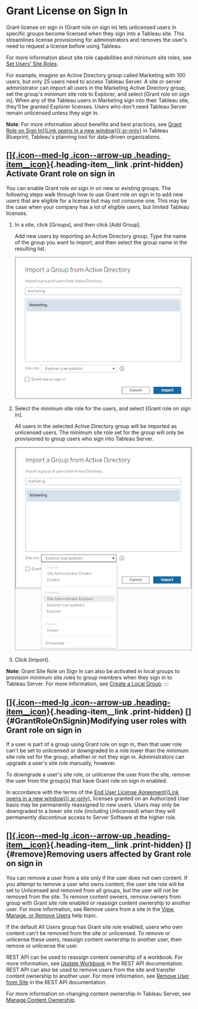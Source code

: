 

Grant License on Sign In
========================
Grant license on sign in (Grant role on sign in) lets unlicensed users
in specific groups become licensed when they sign into a Tableau site.
This streamlines license provisioning for administrators and removes the
user's need to request a license before using Tableau.

For more information about site role capabilities and minimum site
roles, see [Set Users' Site
Roles](https://help.tableau.com/current/server/en-us/users_site_roles.htm).

For example, imagine an Active Directory group called Marketing with 100
users, but only 25 users need to access Tableau Server. A site or server
administrator can import all users in the Marketing Active Directory
group, set the group\'s minimum site role to Explorer, and select [Grant
role on sign in]. When any of the Tableau users in Marketing
sign into their Tableau site, they\'ll be granted Explorer licenses.
Users who don\'t need Tableau Server remain unlicensed unless they sign
in.

**Note**: For more information about benefits and best practices, see
[Grant Role on Sign In[(Link opens in a new
window)]{.sr-only}](https://help.tableau.com/current/blueprint/en-us/bp_license_management.htm#grant-role-on-sign-in)
in Tableau Blueprint, Tableau\'s planning tool for data-driven
organizations.

<div>

[[]{.icon--med-lg .icon--arrow-up .heading-item__icon}](https://help.tableau.com/current/server/en-us/grant_role.htm#){.heading-item__link .print-hidden} Activate Grant role on sign in
----------------------------------------------------------------------------------------------------------------------------------------------------------------------------------------

</div>

You can enable Grant role on sign in on new or existing groups. The
following steps walk through how to use Grant role on sign in to add new
users that are eligible for a license but may not consume one. This may
be the case when your company has a lot of eligible users, but limited
Tableau licenses.


1.  In a site, click [Groups], and then click [Add
    Group].

    Add new users by importing an Active Directory group. Type the name
    of the group you want to import, and then select the group name in
    the resulting list.

    ![](./images/import_AD_group1.png)

2.  Select the minimum site role for the users, and select [Grant role
    on sign in].

    All users in the selected Active Directory group will be imported as
    unlicensed users. The minimum site role set for the group will only
    be provisioned to group users who sign into Tableau Server.

    ![](./images/import_AD_group2.png)

3.  Click [Import].

**Note:** Grant Site Role on Sign In can also be activated in local
groups to provision minimum site roles to group members when they sign
in to Tableau Server. For more information, see [Create a Local
Group](https://help.tableau.com/current/server/en-us/groups_create_local.htm).
:::

<div>

[[]{.icon--med-lg .icon--arrow-up .heading-item__icon}](https://help.tableau.com/current/server/en-us/grant_role.htm#){.heading-item__link .print-hidden} []{#GrantRoleOnSignin}Modifying user roles with Grant role on sign in
-------------------------------------------------------------------------------------------------------------------------------------------------------------------------------------------------------------------------------

</div>

If a user is part of a group using Grant role on sign in, then that user
role can\'t be set to unlicensed or downgraded to a role lower than the
minimum site role set for the group, whether or not they sign in.
Administrators can upgrade a user's site role manually, however.

To downgrade a user's site role, or unlicense the user from the site,
remove the user from the group(s) that have Grant role on sign in
enabled.

In accordance with the terms of the [End User License Agreement[(Link
opens in a new
window)]{.sr-only}](https://mkt.tableau.com/legal/tableau_eula.pdf),
licenses granted on an Authorized User basis may be permanently
reassigned to new users. Users may only be downgraded to a lower site
role (including Unlicensed) when they will permanently discontinue
access to Server Software at the higher role.

<div>

[[]{.icon--med-lg .icon--arrow-up .heading-item__icon}](https://help.tableau.com/current/server/en-us/grant_role.htm#){.heading-item__link .print-hidden} []{#remove}Removing users affected by Grant role on sign in
---------------------------------------------------------------------------------------------------------------------------------------------------------------------------------------------------------------------

</div>

You can remove a user from a site only if the user does not own content.
If you attempt to remove a user who owns content, the user site role
will be set to Unlicensed and removed from all groups, but the user will
not be removed from the site. To remove content owners, remove owners
from group with Grant site role enabled or reassign content ownership to
another user. For more information, see Remove users from a site in the
[View, Manage, or Remove
Users](https://help.tableau.com/current/server/en-us/users_view.htm) help topic.

If the default All Users group has Grant site role enabled, users who
own content can\'t be removed from the site or unlicensed. To remove or
unlicense these users, reassign content ownership to another user, then
remove or unlicense the user.

REST API can be used to reassign content ownership of a workbook. For
more information, see [Update
Workbook](https://help.tableau.com/v2020.3/api/rest_api/en-us/REST/rest_api_ref_workbooksviews.htm#update_workbook)
in the REST API documentation. REST API can also be used to remove users
from the site and transfer content ownership to another user. For more
information, see [Remove User from
Site](https://help.tableau.com/current/api/rest_api/en-us/REST/rest_api_ref_usersgroups.htm#remove_user_from_site)
in the REST API documentation.

For more information on changing content ownership in Tableau Server,
see [Manage Content
Ownership](https://help.tableau.com/current/server/en-us/owner.htm#change-the-owner-of-a-content-resource).
